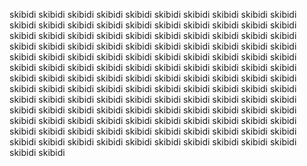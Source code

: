 skibidi skibidi skibidi skibidi skibidi skibidi skibidi skibidi skibidi skibidi skibidi skibidi skibidi skibidi skibidi skibidi skibidi skibidi skibidi skibidi skibidi skibidi skibidi skibidi skibidi skibidi skibidi skibidi skibidi skibidi skibidi skibidi skibidi skibidi skibidi skibidi skibidi skibidi skibidi skibidi skibidi skibidi skibidi skibidi skibidi skibidi skibidi skibidi skibidi skibidi skibidi skibidi skibidi skibidi skibidi skibidi skibidi skibidi skibidi skibidi skibidi skibidi skibidi skibidi skibidi skibidi skibidi skibidi skibidi skibidi skibidi skibidi skibidi skibidi skibidi skibidi skibidi skibidi skibidi skibidi skibidi skibidi skibidi skibidi skibidi skibidi skibidi skibidi skibidi skibidi skibidi skibidi skibidi skibidi skibidi skibidi skibidi skibidi skibidi skibidi skibidi skibidi skibidi skibidi skibidi skibidi skibidi skibidi skibidi skibidi skibidi skibidi skibidi skibidi skibidi skibidi skibidi skibidi skibidi skibidi skibidi skibidi skibidi skibidi skibidi skibidi skibidi skibidi skibidi skibidi skibidi skibidi 
